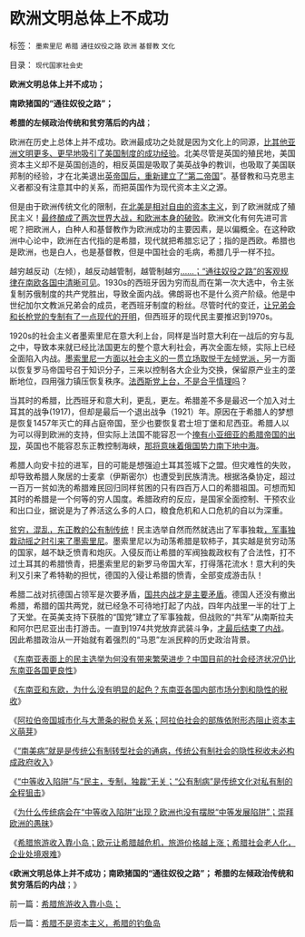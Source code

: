 # 欧洲文明总体上不成功

标签： `墨索里尼` `希腊` `通往奴役之路` `欧洲` `基督教` `文化` 

目录： `现代国家社会史`

**欧洲文明总体上并不成功；**

**南欧猪国的“通往奴役之路”；**

**希腊的左倾政治传统和贫穷落后的内战**；

欧洲在历史上总体上并不成功。欧洲最成功之处就是因为文化上的同源，[比其他亚洲文明更多、更早地吸引了美国制度的成功经验](../../../2011/9/29/欧洲文化代表了西方的愚昧和反动；以色列的隐患.md)。北美尽管是英国的殖民地，美国资本主义却不是英国创造的，相反英国是吸取了美英战争的教训，也吸取了美国联邦制的经验，才在北美退出[英帝国后，重新建立了“第二帝国](../../../2012/1/25/英国征服印度地区，缔造现代印度国家的统一.md)”。基督教和马克思主义者都没有注意其中的关系，而把英国作为现代资本主义之源。

但是由于欧洲传统文化的限制，[在北美是相对自由的资本主义](../../../2011/10/3/欧洲是民主的后进社会；现代资本主义制度发源于美洲殖民地.md)，到了欧洲就成了殖民主义！[最终酿成了两次世界大战，和欧洲本身的破败](../../../2011/4/2/国民主权原理维系了世界和平.md)。欧洲文化有何先进可言呢？把欧洲人，白种人和基督教作为欧洲成功的主要因素，是以偏概全。在这种欧洲中心论中，欧洲在古代指的是希腊，现代就把希腊忘记了；指的是西欧。希腊也是欧洲，也是白人，也是基督教，但是中国社会的毛病，希腊几乎一样不拉。



越穷越反动（左倾），越反动越管制，越管制越穷[……；“通往奴役之路”的客观规律在南欧各国中清晰可见](../../../2011/3/28/市场崩溃通向奴役之路的正反馈.md)。1930s的西班牙因为穷而乱而在第一次大选中，令主张复制苏俄制度的共产党胜出，导致全面内战。佛朗哥也不是什么资产阶级。他是中世纪加尔文教派兄弟会的成员，老西班牙制度的粉丝。尽管时代的变迁，[让兄弟会和长枪党的专制有了一点现代的开明](../../../2011/3/13/意大利爱国主义和西班牙佛朗哥.md)，但西班牙的现代民主要推迟到1970s。

1920s的社会主义者墨索里尼在意大利上台，同样是当时意大利在一战后的穷与乱之中，导致本来就已经比法国更左的整个意大利社会，再次全面左倾，实际上已经全面陷入内战。[墨索里尼一方面以社会主义的一贯立场取悦于左倾党派，](../../../2012/6/5/法西斯主义“杯酒释工权”,政府代行工会职能.md)另一方面以恢复罗马帝国号召于知识分子，三来以控制各大企业为交换，保留原产业主的垄断地位，四用强力镇压恢复秩序。[法西斯党上台，不是合乎情理吗](../../../2012/6/6/法西斯主义就是“有秩序的主义”“恢复秩序的主义”.md)？

当其时的希腊，比西班牙和意大利，更乱，更左。希腊差不多是最迟一个加入对土耳其的战争(1917)，但却是最后一个退出战争（1921）年。原因在于希腊人的梦想是恢复1457年灭亡的拜占庭帝国，至少也要恢复君士坦丁堡和尼西亚。希腊人以为可以得到欧洲的支持，但实际上法国不能容忍一个[掩有小亚细亚的希腊帝国的出现](../../../2010/12/17/拜占庭帝国，希腊帝国和色雷斯王国.md)，英国也不能容忍东正教控制海峡，[那将意味着俄国势力南下地中海](../../../2008/8/18/格俄冲突与克里米亚战争有80%相似.md)。

希腊人向安卡拉的进军，目的可能是想强迫土耳其签城下之盟。但灾难性的失败，却导致希腊人聚居的士麦拿（伊斯密尔）也遭受到民族清洗。根据洛桑协定，超过一百万一贫如洗的希腊难民回归同样贫困的只有四百万人口的希腊祖国。可想而知其时的希腊是一个何等的穷人国度。希腊政府的反应，是国家全面控制、干预农业和出口业，据说是为了养活这么多的人口，粮食危机和人口危机的自以为深重。

[贫穷，混乱，东正教的公有制传统](../../../2011/3/28/市场崩溃通向奴役之路的正反馈.md)！民主选举自然而然就选出了军事独栽[，军事独栽动摇之时引来了墨索里尼](../../../2012/6/4/法西斯主义在德意日轴心国的合理性.md)。墨索里尼以为动荡希腊是软柿子，其实越是贫穷动荡的国家，越不缺乏愤青和炮灰。入侵反而让希腊的军阀独裁政权有了合法性，打不过土耳其的希腊愤青，把墨索里尼的新罗马帝国大军，打得落花流水！意大利的失利又引来了希特勒的担忧，德国的入侵让希腊的愤青，全部变成游击队！

希腊二战对抗德国占领军是次要矛盾，[国共内战才是主要矛盾](../../../2011/4/5/西方出口民主，东方进口内战.md)。德国人还没有撤出希腊，希腊的国共两党，就已经急不可待地打起了内战，四年内战里一半的壮丁上了天堂。在英美支持下获胜的“国党”建立了军事独裁，但战败的“共军”从南斯拉夫和阿尔巴尼亚出击打游击。一直到1974共党放弃武装斗争，[才最后结束了内战](../../../2011/2/26/呼吁和平！不要挑拨冲突！.md)。因此希腊政治从一开始就有着强烈的“马恩”左派民粹的历史政治背景。

《[东南亚表面上的民主选举为何没有带来繁荣进步？中国目前的社会经济状况仍比东南亚各国更良性](../../../2012/8/26/东南亚表面上的民主选举为何没有带来繁荣富裕？.md)》

《[东南亚和东欧，为什么没有明显的起色？东南亚各国内部市场分割和隐性的税收](../../../2012/8/27/东南亚和东欧“民主”后，为什么没有明显的起色？.md)》

《[阿拉伯帝国城市化与大萧条的税负关系；阿拉伯社会的部族依附形态阻止资本主义萌芽](../../../2012/8/27/阿拉伯帝国的城市化导致的大萧条，社会大衰退！.md)》

《[“南美病”就是是传统公有制转型社会的通病，传统公有制社会的隐性税收未必构成政府收入](../../../2012/8/28/“南美病”是传统公有制社会转型的通病.md)》

《[“中等收入陷阱”与“民主，专制，独裁”无关；“公有制病”是传统文化对私有制的全程狙击](../../../2012/8/28/“中等收入陷阱”与“民主，专制，独裁”无关.md)》

《[为什么传统病会在“中等收入陷阱”出现？欧洲也没有摆脱“中等发展陷阱”；崇拜欧洲的愚昧](../../../2012/8/28/为什么传统社会转型无法避免“中等收入陷阱”？.md)》

《[希腊旅游收入靠小岛；欧元让希腊越危机，旅游价格越上涨；希腊社会老人化，企业处境艰难](../../../2012/8/29/希腊旅游收入靠小岛；.md)》

《**欧洲文明总体上并不成功；南欧猪国的“通往奴役之路”；
希腊的左倾政治传统和贫穷落后的内战**；》



前一篇：[希腊旅游收入靠小岛；](../../../2012/8/29/希腊旅游收入靠小岛；.md)

后一篇：[希腊不是资本主义，希腊的钓鱼岛](../../../2012/8/29/希腊不是资本主义，希腊的钓鱼岛.md)
